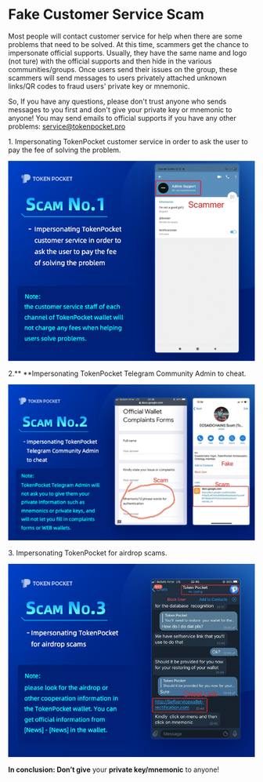 # Fake Customer Service Scam

Most people will contact customer service for help when there are some problems that need to be solved. At this time, scammers get the chance to impersonate official supports. Usually, they have the same name and logo (not ture) with the official supports and then hide in the various communities/groups. Once users send their issues on the group, these scammers will send messages to users privately attached unknown links/QR codes to fraud users' private key or mnemonic. 

So, If you have any questions, please don't trust anyone who sends messages to you first and don't give your private key or mnemonic to anyone! You may send emails to official supports if you have any other problems: [service@tokenpocket.pro](mailto:service@tokenpocket.pro)

1\. Impersonating TokenPocket customer service in order to ask the user to pay the fee of solving the problem.

![](../../.gitbook/assets/zha-pian-1.png)

2.** **Impersonating TokenPocket Telegram Community Admin to cheat‌.

![](../../.gitbook/assets/zha-pian-2.png)

3\. Impersonating TokenPocket for airdrop scams‌.

![](../../.gitbook/assets/zha-pian-3.png)

**In conclusion: Don’t give** your **private key/mnemonic** to anyone!
